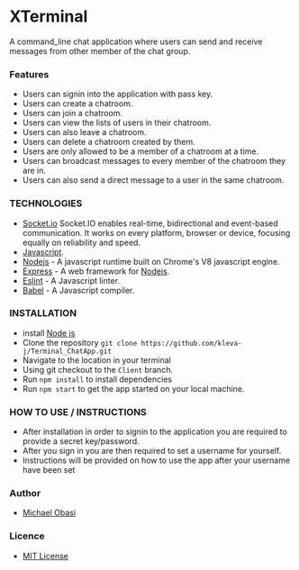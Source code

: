 # XTerminal

A command_line chat application where users can send and receive messages from other member of the chat group.

### Features
- Users can signin into the application with pass key.
- Users can create a chatroom.
- Users can join a chatroom.
- Users can view the lists of users in their chatroom.
- Users can also leave a chatroom.
- Users can delete a chatroom created by them.
- Users are only allowed to be a member of a chatroom at a time.
- Users can broadcast messages to every member of the chatroom they are in.
- Users can also send a direct message to a user in the same chatroom.

### TECHNOLOGIES

- [Socket.io](https://socket.io/) Socket.IO enables real-time, bidirectional and event-based communication.
It works on every platform, browser or device, focusing equally on reliability and speed.
- [Javascript](https://www.w3schools.com/js/default.asp).
- [Nodejs](https://www.nodejs.com/en/) - A javascript runtime built on Chrome's V8 javascript engine.
- [Express](https://www.expressjs.com/) - A web framework for [Nodejs](https://www.nodejs.com/).
- [Eslint](https://www.eslint.org/) - A Javascript linter.
- [Babel](https://babeljs.io/) - A Javascript compiler.

### INSTALLATION

- install [Node js](https://nodejs.org/en/)
- Clone the repository `git clone https://github.com/kleva-j/Terminal_ChatApp.git` 
- Navigate to the location in your terminal
- Using git checkout to the `Client` branch.
- Run `npm install` to install dependencies
- Run `npm start` to get the app started on your local machine.

### HOW TO USE / INSTRUCTIONS
- After installation in order to signin to the application you are required to provide a secret key/password.
- After you sign in you are then required to set a username for yourself.
- Instructions will be provided on how to use the app after your username have been set

### Author

- [Michael Obasi](maito:kasmickleva@gmail.com)

### Licence
- [MIT License](https://github.com/kleva-j/Terminal_ChatApp/blob/develop/LICENSE)
